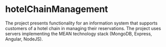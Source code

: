 # hotelChainManagement

The project presents functionality for an information system that supports customers of a hotel chain in managing their reservations. The project uses servers implementing the MEAN technology stack (MongoDB, Express, Angular, NodeJS).
